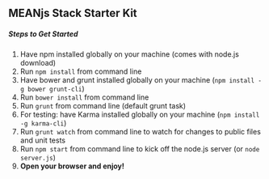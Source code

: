 ## MEANjs Stack Starter Kit

##### Steps to Get Started

1. Have npm installed globally on your machine (comes with node.js download)
2. Run `npm install` from command line
3. Have bower and grunt installed globally on your machine (`npm install -g bower grunt-cli`)
4. Run `bower install` from command line
5. Run `grunt` from command line (default grunt task)
6. For testing: have Karma installed globally on your machine (`npm install -g karma-cli`)
7. Run `grunt watch` from command line to watch for changes to public files and unit tests
8. Run `npm start` from command line to kick off the node.js server (or `node server.js`)
9. __Open your browser and enjoy!__

